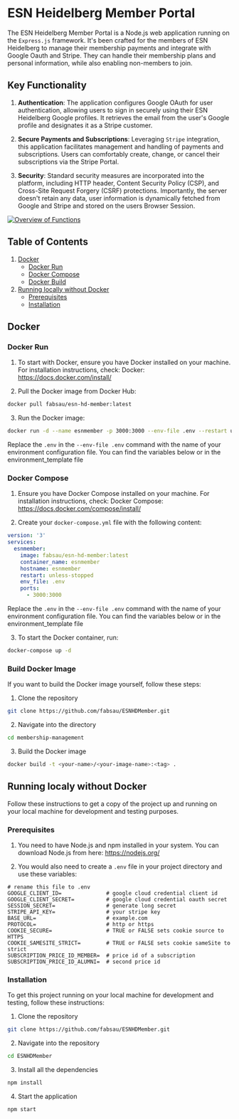 # ESN Heidelberg Member Portal
The ESN Heidelberg Member Portal is a Node.js web application running on the `Express.js` framework. It's been crafted for the members of ESN Heidelberg to manage their membership payments and integrate with Google Oauth and Stripe. They can handle their membership plans and personal information, while also enabling non-members to join.

## Key Functionality

1. **Authentication**: The application configures Google OAuth for user authentication, allowing users to sign in securely using their ESN Heidelberg Google profiles. It retrieves the email from the user's Google profile and designates it as a Stripe customer.

2. **Secure Payments and Subscriptions**: Leveraging `Stripe` integration, this application facilitates management and handling of payments and subscriptions. Users can comfortably create, change, or cancel their subscriptions via the Stripe Portal.

3. **Security**: Standard security measures are incorporated into the platform, including HTTP header, Content Security Policy (CSP), and Cross-Site Request Forgery (CSRF) protections. Importantly, the server doesn't retain any data, user information is dynamically fetched from Google and Stripe and stored on the users Browser Session.

[![Overview of Functions](https://screen.sauna.re/pora0/yazariJi80.mp4/raw)](https://screen.sauna.re/pora0/yazariJi80.mp4/raw)

## Table of Contents

1. [Docker](#docker)
    - [Docker Run](#docker-run)
    - [Docker Compose](#docker-compose)
    - [Docker Build](#docker-build)
2. [Running locally without Docker](#getting-started)
    - [Prerequisites](#prerequisites)
    - [Installation](#installation)

## Docker<a name="docker"></a>
### Docker Run
1. To start with Docker, ensure you have Docker installed on your machine. For installation instructions, check: Docker: https://docs.docker.com/install/

2. Pull the Docker image from Docker Hub:

```bash
docker pull fabsau/esn-hd-member:latest
```
3. Run the Docker image:

```bash
docker run -d --name esnmember -p 3000:3000 --env-file .env --restart unless-stopped fabsau/esn-hd-member:latest
```
Replace the `.env` in the `--env-file .env` command with the name of your environment configuration file. You can find the variables below or in the environment_template file

### Docker Compose

1. Ensure you have Docker Compose installed on your machine. For installation instructions, check: Docker Compose: https://docs.docker.com/compose/install/

2. Create your `docker-compose.yml` file with the following content:

```YAML
version: '3'
services:
  esnmember:  
    image: fabsau/esn-hd-member:latest
    container_name: esnmember
    hostname: esnmember
    restart: unless-stopped
    env_file: .env 
    ports: 
      - 3000:3000
```
Replace the `.env` in the `--env-file .env` command with the name of your environment configuration file. You can find the variables below or in the environment_template file

3. To start the Docker container, run:

```bash
docker-compose up -d
```

### Build Docker Image <a name="docker-build"></a>

If you want to build the Docker image yourself, follow these steps:

1. Clone the repository

```bash
git clone https://github.com/fabsau/ESNHDMember.git
```

2. Navigate into the directory

```bash
cd membership-management
```

3. Build the Docker image

```bash
docker build -t <your-name>/<your-image-name>:<tag> .
```

## Running localy without Docker <a name="getting-started"></a>

Follow these instructions to get a copy of the project up and running on your local machine for development and testing purposes.

### Prerequisites <a name="prerequisites"></a>

1. You need to have Node.js and npm installed in your system. You can download Node.js from here: https://nodejs.org/

2. You would also need to create a `.env` file in your project directory and use these variables:

```
# rename this file to .env
GOOGLE_CLIENT_ID=              # google cloud credential client id
GOOGLE_CLIENT_SECRET=          # google cloud credential oauth secret
SESSION_SECRET=                # generate long secret
STRIPE_API_KEY=                # your stripe key
BASE_URL=                      # example.com
PROTOCOL=                      # http or https
COOKIE_SECURE=                 # TRUE or FALSE sets cookie source to HTTPS
COOKIE_SAMESITE_STRICT=        # TRUE or FALSE sets cookie sameSite to strict
SUBSCRIPTION_PRICE_ID_MEMBER=  # price id of a subscription
SUBSCRIPTION_PRICE_ID_ALUMNI=  # second price id
```

### Installation <a name="install"></a>

To get this project running on your local machine for development and testing, follow these instructions:

1. Clone the repository

```bash
git clone https://github.com/fabsau/ESNHDMember.git
```

2. Navigate into the repository

```bash
cd ESNHDMember
```

3. Install all the dependencies

```bash
npm install
```

4. Start the application

```bash
npm start
```

